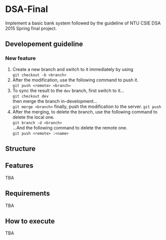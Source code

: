 # DSA-Final
Implement a basic bank system followed by the guideline of NTU CSIE DSA 2015 Spring final project.

## Developement guideline
### New feature
1. Create a new branch and switch to it immediately by using  
`git checkout -b <branch>`
2. After the modification, use the following command to push it.  
`git push <remote> <branch>`
3. To sync the result to the `dev` branch, first switch to it...    
`git checkout dev`  
then merge the branch in-development...  
`git merge <branch>`
finally, push the modification to the server.
`git push`
4. After the merging, to delete the branch, use the following command to delete the local one.  
`git branch -d <branch>`  
...And the following command to delete the remote one.  
`git push <remote> :<name>`

## Structure

## Features
TBA


## Requirements
TBA


## How to execute
TBA

